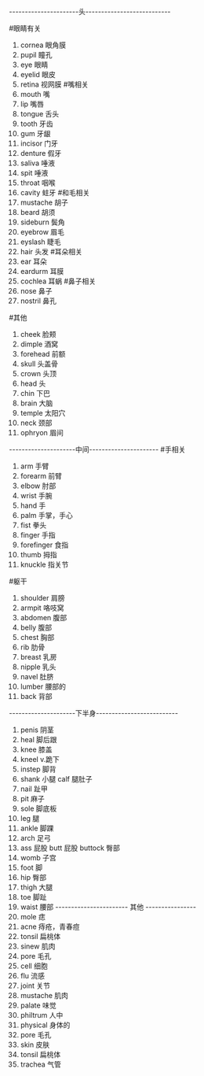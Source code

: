 
----------------------头---------------------------

#眼睛有关
1. cornea 眼角膜
1. pupil 瞳孔
1. eye 眼睛
1. eyelid 眼皮
1. retina 视网膜
#嘴相关
1. mouth 嘴
1. lip 嘴唇
1. tongue 舌头
1. tooth 牙齿
1. gum 牙龈
1. incisor 门牙
1. denture 假牙
1. saliva 唾液
1. spit 唾液
1. throat 咽喉
1. cavity 蛀牙
#和毛相关
1. mustache 胡子
1. beard 胡须
1. sideburn 鬓角
1. eyebrow 眉毛
1. eyslash 睫毛
1. hair 头发
#耳朵相关
1. ear 耳朵
1. eardurm 耳膜
1. cochlea 耳蜗
#鼻子相关
1. nose 鼻子
1. nostril 鼻孔

#其他
1. cheek 脸颊
1. dimple 酒窝
1. forehead 前额
1. skull 头盖骨
1. crown 头顶
1. head 头
1. chin 下巴
1. brain 大脑
1. temple 太阳穴
1. neck 颈部
1. ophryon 眉间

---------------------中间----------------------
#手相关
1. arm 手臂  
1. forearm 前臂
1. elbow 肘部
1. wrist 手腕
1. hand 手
1. palm 手掌，手心
1. fist 拳头
1. finger 手指
1. forefinger 食指
1. thumb 拇指
1. knuckle 指关节


#躯干
1. shoulder 肩膀
1. armpit 咯吱窝
1. abdomen 腹部
1. belly 腹部
1. chest 胸部
1. rib 肋骨
1. breast 乳房
1. nipple 乳头
1. navel 肚脐
1. lumber 腰部的
1. back 背部

---------------------下半身--------------------------
1. penis 阴茎
1. heal 脚后跟
1. knee 膝盖
1. kneel v.跪下
1. instep 脚背
1. shank 小腿 calf 腿肚子
1. nail 趾甲
1. pit 麻子
1. sole 脚底板
1. leg 腿
1. ankle 脚踝
1. arch 足弓
1. ass 屁股 butt 屁股 buttock 臀部
1. womb 子宫
1. foot 脚
1. hip 臀部
1. thigh 大腿
1. toe 脚趾
1. waist 腰部
----------------------- 其他 ----------------
1. mole 痣
1. acne 痔疮，青春痘
1. tonsil 扁桃体
1. sinew 肌肉
1. pore 毛孔
1. cell 细胞
1. flu 流感
1. joint 关节
1. mustache 肌肉
1. palate 味觉
1. philtrum 人中
1. physical 身体的
1. pore 毛孔
1. skin 皮肤
1. tonsil 扁桃体
1. trachea 气管
